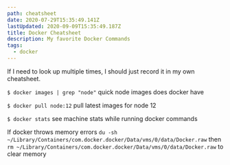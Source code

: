 ```yaml
---
path: cheatsheet
date: 2020-07-29T15:35:49.141Z
lastUpdated: 2020-09-09T15:35:49.187Z
title: Docker Cheatsheet
description: My favorite Docker Commands
tags:
  - docker
---
```


If I need to look up multiple times, I should just record it in my own cheatsheet.

`$ docker images | grep "node"` quick node images does docker have

`$ docker pull node:12` pull latest images for node 12

`$ docker stats` see machine stats while running docker commands

If docker throws memory errors `du -sh ~/Library/Containers/com.docker.docker/Data/vms/0/data/Docker.raw` then `rm ~/Library/Containers/com.docker.docker/Data/vms/0/data/Docker.raw` to clear memory
